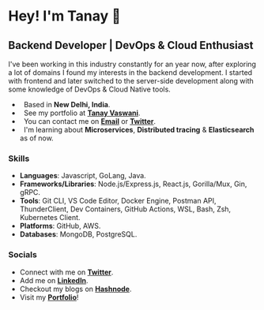 
# Hey! I'm Tanay 👋

## Backend Developer | DevOps & Cloud Enthusiast

I've been working in this industry constantly for an year now, after exploring a lot of domains I found my interests in the backend development. I started with frontend and later switched to the server-side development along with some knowledge of DevOps & Cloud Native tools. 

*   Based in **New Delhi, India**.
*   See my portfolio at [**Tanay Vaswani**](http://tanayvaswani.bio.link).
*   You can contact me on [**Email**](mailto:vaswani.tanay9@gmail.com) or [**Twitter**](https://www.twitter.com/iTanayVaswani).
*   I'm learning about **Microservices**, **Distributed tracing** & **Elasticsearch** as of now.

### Skills

- **Languages**: Javascript, GoLang, Java.
- **Frameworks/Libraries**: Node.js/Express.js, React.js, Gorilla/Mux, Gin, gRPC.
- **Tools**: Git CLI, VS Code Editor, Docker Engine, Postman API, ThunderClient, Dev Containers, GitHub Actions, WSL, Bash, Zsh, Kubernetes Client. 
- **Platforms**: GitHub, AWS.
- **Databases**: MongoDB, PostgreSQL.

### Socials

- Connect with me on [**Twitter**](https://www.twitter.com/iTanayVaswani).
- Add me on [**LinkedIn**](https://www.linkedin.com/in/tanayvaswani).
- Checkout my blogs on [**Hashnode**](https://tanayvaswani.hashnode.dev).
- Visit my [**Portfolio**](https://tanayvaswani.bio.link)!
